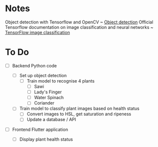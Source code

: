# Notes
Object detection with Tensorflow and OpenCV ~ [Object detection](https://towardsdatascience.com/object-detection-with-tensorflow-model-and-opencv-d839f3e42849)
Official Tensorflow documentation on image classification and neural networks ~ [TensorFlow image classification](https://www.tensorflow.org/tutorials/images/classification)

# To Do
- [ ] Backend Python code
  
  - [ ] Set up object detection
	- [ ] Train model to recognise 4 plants
	  - [ ] Sawi
	  - [ ] Lady's Finger
	  - [ ] Water Spinach
	  - [ ] Coriander
  
  - [ ] Train model to classify plant images based on health status
    - [ ] Convert images to HSL, get saturation and ripeness
	- [ ] Update a database / API

- [ ] Frontend Flutter application
  - [ ] Display plant health status
